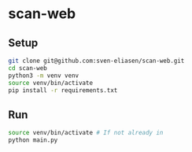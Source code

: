 # scan-web

## Setup
```sh
git clone git@github.com:sven-eliasen/scan-web.git
cd scan-web
python3 -m venv venv
source venv/bin/activate
pip install -r requirements.txt
```

## Run
```sh
source venv/bin/activate # If not already in
python main.py
```
